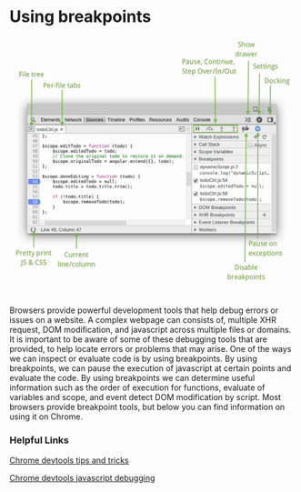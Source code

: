 # Using breakpoints

![](javascript-debugging-overview.jpg)

Browsers provide powerful development tools that help debug errors or issues on a website. A complex webpage can consists of, multiple XHR request, DOM modification, and javascript across multiple files or domains. It is important to be aware of some of these debugging tools that are provided, to help locate errors or problems that may arise. One of the ways we can inspect or evaluate code is by using breakpoints. By using breakpoints, we can pause the execution of javascript at certain points and evaluate the code. By using breakpoints we can determine useful information such as the order of execution for functions, evaluate of variables and scope, and event detect DOM modification by script. Most browsers provide breakpoint tools, but below you can find information on using it on Chrome.

### Helpful Links

[Chrome devtools tips and tricks](https://developer.chrome.com/devtools/docs/tips-and-tricks)

[Chrome devtools javascript debugging](https://developer.chrome.com/devtools/docs/javascript-debugging)
